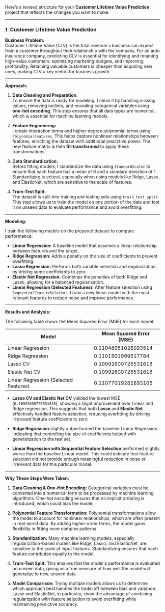 Here’s a revised structure for your **Customer Lifetime Value Prediction** project that reflects the changes you want to make:

---

### 1. **Customer Lifetime Value Prediction**

**Business Problem:**  
Customer Lifetime Value (CLV) is the total revenue a business can expect from a customer throughout their relationship with the company. For an auto insurance company, predicting CLV is essential for identifying and retaining high-value customers, optimizing marketing budgets, and improving profitability. Retaining valuable customers is cheaper than acquiring new ones, making CLV a key metric for business growth.

---

**Approach:**

1. **Data Cleaning and Preparation:**  
   To ensure the data is ready for modeling, I clean it by handling missing values, removing outliers, and encoding categorical variables using **one-hot encoding**. This step ensures that all data types are numerical, which is essential for machine learning models.

2. **Feature Engineering:**  
   I create interaction terms and higher-degree polynomial terms using `PolynomialFeatures`. This helps capture nonlinear relationships between features, enriching the dataset with additional predictive power. The new feature matrix is then **fit-transformed** to apply these transformations.

3. **Data Standardization:**  
   Before fitting models, I standardize the data using `StandardScaler` to ensure that each feature has a mean of 0 and a standard deviation of 1. Standardizing is critical, especially when using models like Ridge, Lasso, and ElasticNet, which are sensitive to the scale of features.

4. **Train-Test Split:**  
   The dataset is split into training and testing sets using `train_test_split`. This step allows us to train the model on one portion of the data and test it on unseen data to evaluate performance and avoid overfitting.

---

**Modeling:**

I train the following models on the prepared dataset to compare performance:

- **Linear Regression:** A baseline model that assumes a linear relationship between features and the target.
- **Ridge Regression:** Adds a penalty on the size of coefficients to prevent overfitting.
- **Lasso Regression:** Performs both variable selection and regularization by driving some coefficients to zero.
- **Elastic Net Regression:** Combines the penalties of both Ridge and Lasso, allowing for a balanced regularization.
- **Linear Regression (Selected Features):** After feature selection using `SequentialFeatureSelector`, I train a new linear model with the most relevant features to reduce noise and improve performance.

---

**Results and Analysis:**

The following table shows the Mean Squared Error (MSE) for each model:

| **Model**                            | **Mean Squared Error (MSE)**       |
|---------------------------------------|------------------------------------|
| Linear Regression                     | 0.11048051028093514                |
| Ridge Regression                      | 0.1101501999617784                 |
| Lasso CV                              | 0.10992600726531618                |
| Elastic Net CV                        | 0.10992600726531618                |
| Linear Regression (Selected Features) | 0.11077019282893105                |

- **Lasso CV and Elastic Net CV** yielded the lowest MSE (`0.10992600726531618`), showing a slight improvement over Linear and Ridge regression. This suggests that both **Lasso** and **Elastic Net** effectively handled feature selection, reducing overfitting by driving irrelevant feature coefficients to zero.
  
- **Ridge Regression** slightly outperformed the baseline Linear Regression, indicating that controlling the size of coefficients helped with generalization to the test set.
  
- **Linear Regression with Sequential Feature Selection** performed slightly worse than the baseline Linear model. This could indicate that feature selection did not provide enough meaningful reduction in noise or irrelevant data for this particular model.

---

**Why These Steps Were Taken:**

1. **Data Cleaning & One-Hot Encoding:** Categorical variables must be converted into a numerical form to be processed by machine learning algorithms. One-hot encoding ensures that no implicit ordering is introduced, which could bias the model.

2. **Polynomial Feature Transformation:** Polynomial transformations allow the model to account for nonlinear relationships, which are often present in real-world data. By adding higher-order terms, the model gains flexibility in fitting more complex patterns.

3. **Standardization:** Many machine learning models, especially regularization-based models like Ridge, Lasso, and ElasticNet, are sensitive to the scale of input features. Standardizing ensures that each feature contributes equally to the model.

4. **Train-Test Split:** This ensures that the model's performance is evaluated on unseen data, giving us a true measure of how well the model will generalize to new, unseen data.

5. **Model Comparison:** Trying multiple models allows us to determine which approach best handles the trade-off between bias and variance. Lasso and ElasticNet, in particular, show the advantage of combining regularization with feature selection to avoid overfitting while maintaining predictive accuracy.



